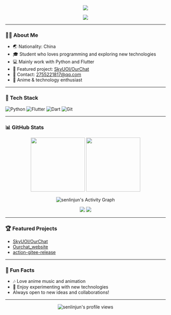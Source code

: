 <div align="center">
  <img src="https://capsule-render.vercel.app/api?type=waving&color=0:99e2fc,100:d896ff&height=200&section=header&text=Hi%2C%20I%27m%20senlinjun!&fontSize=45&fontAlignY=40&desc=Welcome%20to%20my%20GitHub%20profile!&descAlignY=60&descAlign=65"/>
</div>

<p align="center">
  <img src="https://readme-typing-svg.demolab.com?lines=Student;Passionate%20about%20Coding;Python%20%26%20Flutter%20Developer;Anime%20Fan;From%20China&font=Fira%20Code&width=500&height=40&duration=3500&pause=1500" />
</p>

---

### 🧑‍💻 About Me

- 🌏 Nationality: China
- 🎓 Student who loves programming and exploring new technologies
- 💻 Mainly work with Python and Flutter
- 🌟 Featured project: [SkyUOI/OurChat](https://github.com/SkyUOI/OurChat)
- 📧 Contact: 2755221817@qq.com
- 🐾 Anime & technology enthusiast

---

### 🚀 Tech Stack

![Python](https://img.shields.io/badge/Python-3776AB?style=flat-square&logo=python&logoColor=white)
![Flutter](https://img.shields.io/badge/Flutter-02569B?style=flat-square&logo=flutter&logoColor=white)
![Dart](https://img.shields.io/badge/Dart-0175C2?style=flat-square&logo=dart&logoColor=white)
![Git](https://img.shields.io/badge/Git-F05032?style=flat-square&logo=git&logoColor=white)

---

### 📊 GitHub Stats

<p align="center">
  <img src="https://github-readme-stats.vercel.app/api?username=senlinjun&show_icons=true&theme=tokyonight&hide_title=true&count_private=true" height="170"/>
  <img src="https://github-readme-stats.vercel.app/api/top-langs/?username=senlinjun&layout=compact&theme=tokyonight&hide_title=true" height="170"/>
</p>

<p align="center">
  <img src="https://github-readme-activity-graph.vercel.app/graph?username=senlinjun&theme=react-dark" alt="senlinjun's Activity Graph"/>
</p>

<p align="center">
  <img src="https://github-profile-summary-cards.vercel.app/api/cards/profile-details?username=senlinjun&theme=tokyonight">
  <img src="https://github-profile-trophy.vercel.app/?username=senlinjun&theme=onestar&row=1&column=6" />
</p>

---

### 🏆 Featured Projects

- [SkyUOI/OurChat](https://github.com/SkyUOI/OurChat)
- [Ourchat_website](https://github.com/SkyUOI/Ourchat_website)
- [action-gitee-release](https://github.com/senlinjun/action-gitee-release)

---

### 🌸 Fun Facts

- 🎶 Love anime music and animation
- 🧩 Enjoy experimenting with new technologies
- Always open to new ideas and collaborations!

---

<div align="center">
  <img src="https://komarev.com/ghpvc/?username=senlinjun&color=blueviolet" alt="senlinjun's profile views"/>
</div>
